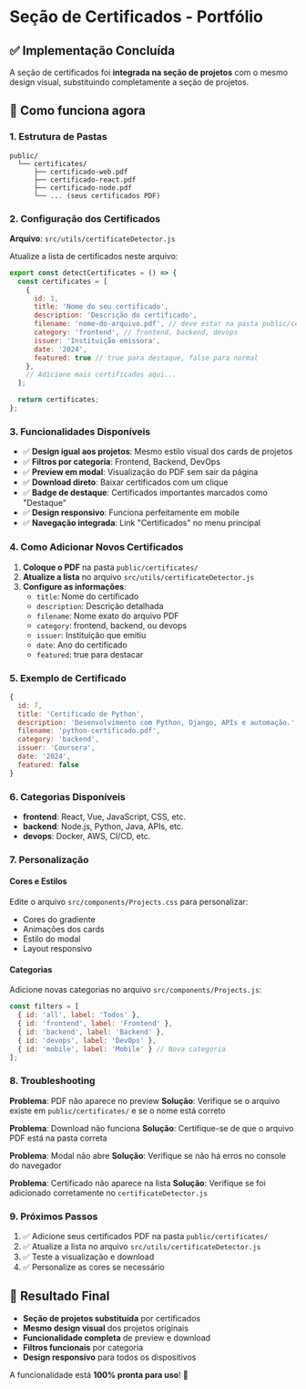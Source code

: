 # Seção de Certificados - Portfólio

## ✅ Implementação Concluída

A seção de certificados foi **integrada na seção de projetos** com o mesmo design visual, substituindo completamente a seção de projetos.

## 🎯 Como funciona agora

### 1. Estrutura de Pastas
```
public/
  └── certificates/
      ├── certificado-web.pdf
      ├── certificado-react.pdf
      ├── certificado-node.pdf
      └── ... (seus certificados PDF)
```

### 2. Configuração dos Certificados

**Arquivo**: `src/utils/certificateDetector.js`

Atualize a lista de certificados neste arquivo:

```javascript
export const detectCertificates = () => {
  const certificates = [
    {
      id: 1,
      title: 'Nome do seu certificado',
      description: 'Descrição do certificado',
      filename: 'nome-do-arquivo.pdf', // deve estar na pasta public/certificates/
      category: 'frontend', // frontend, backend, devops
      issuer: 'Instituição emissora',
      date: '2024',
      featured: true // true para destaque, false para normal
    },
    // Adicione mais certificados aqui...
  ];

  return certificates;
};
```

### 3. Funcionalidades Disponíveis

- ✅ **Design igual aos projetos**: Mesmo estilo visual dos cards de projetos
- ✅ **Filtros por categoria**: Frontend, Backend, DevOps
- ✅ **Preview em modal**: Visualização do PDF sem sair da página
- ✅ **Download direto**: Baixar certificados com um clique
- ✅ **Badge de destaque**: Certificados importantes marcados como "Destaque"
- ✅ **Design responsivo**: Funciona perfeitamente em mobile
- ✅ **Navegação integrada**: Link "Certificados" no menu principal

### 4. Como Adicionar Novos Certificados

1. **Coloque o PDF** na pasta `public/certificates/`
2. **Atualize a lista** no arquivo `src/utils/certificateDetector.js`
3. **Configure as informações**:
   - `title`: Nome do certificado
   - `description`: Descrição detalhada
   - `filename`: Nome exato do arquivo PDF
   - `category`: frontend, backend, ou devops
   - `issuer`: Instituição que emitiu
   - `date`: Ano do certificado
   - `featured`: true para destacar

### 5. Exemplo de Certificado

```javascript
{
  id: 7,
  title: 'Certificado de Python',
  description: 'Desenvolvimento com Python, Django, APIs e automação.',
  filename: 'python-certificado.pdf',
  category: 'backend',
  issuer: 'Coursera',
  date: '2024',
  featured: false
}
```

### 6. Categorias Disponíveis

- **frontend**: React, Vue, JavaScript, CSS, etc.
- **backend**: Node.js, Python, Java, APIs, etc.
- **devops**: Docker, AWS, CI/CD, etc.

### 7. Personalização

#### Cores e Estilos
Edite o arquivo `src/components/Projects.css` para personalizar:
- Cores do gradiente
- Animações dos cards
- Estilo do modal
- Layout responsivo

#### Categorias
Adicione novas categorias no arquivo `src/components/Projects.js`:

```javascript
const filters = [
  { id: 'all', label: 'Todos' },
  { id: 'frontend', label: 'Frontend' },
  { id: 'backend', label: 'Backend' },
  { id: 'devops', label: 'DevOps' },
  { id: 'mobile', label: 'Mobile' } // Nova categoria
];
```

### 8. Troubleshooting

**Problema**: PDF não aparece no preview
**Solução**: Verifique se o arquivo existe em `public/certificates/` e se o nome está correto

**Problema**: Download não funciona
**Solução**: Certifique-se de que o arquivo PDF está na pasta correta

**Problema**: Modal não abre
**Solução**: Verifique se não há erros no console do navegador

**Problema**: Certificado não aparece na lista
**Solução**: Verifique se foi adicionado corretamente no `certificateDetector.js`

### 9. Próximos Passos

1. ✅ Adicione seus certificados PDF na pasta `public/certificates/`
2. ✅ Atualize a lista no arquivo `src/utils/certificateDetector.js`
3. ✅ Teste a visualização e download
4. ✅ Personalize as cores se necessário

## 🎉 Resultado Final

- **Seção de projetos substituída** por certificados
- **Mesmo design visual** dos projetos originais
- **Funcionalidade completa** de preview e download
- **Filtros funcionais** por categoria
- **Design responsivo** para todos os dispositivos

A funcionalidade está **100% pronta para uso**! 🚀 